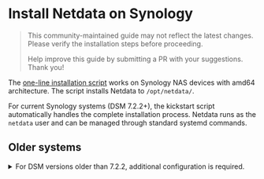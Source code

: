 # Install Netdata on Synology

> This community-maintained guide may not reflect the latest changes.
> Please verify the installation steps before proceeding.
> 
> Help improve this guide by submitting a PR with your suggestions.
> Thank you!

The [one-line installation script](/packaging/installer/methods/kickstart.md) works on Synology NAS devices with amd64 architecture. The script installs Netdata to `/opt/netdata/`.

For current Synology systems (DSM 7.2.2+), the kickstart script automatically handles the complete installation process. Netdata runs as the `netdata` user and can be managed through standard systemd commands.

## Older systems

<details>
<summary>For DSM versions older than 7.2.2, additional configuration is required.</summary>

### Run as netdata user

By default, Netdata runs as `root` on older systems. To run it as the netdata user instead:

1. Create a `netdata` group through the Synology control panel (no special access needed)
2. Create a `netdata` user through the Synology control panel:
    - Assign it to the netdata group
    - Set a random password
    - Grant no access permission
3. Set correct ownership permissions:
    ```bash
    chown -R root:netdata /opt/netdata/usr/share/netdata
    chown -R netdata:netdata /opt/netdata/var/lib/netdata /opt/netdata/var/cache/netdata
    chown -R netdata:root /opt/netdata/var/log/netdata
    ````
4. Restart Netdata
    ```sh
    /etc/rc.netdata restart
    ```

### Create a Startup Script

Older DSM versions aren't automatically recognized during installation, so you'll need to create a startup script manually:

1. Create `/etc/rc.netdata` with [this script](https://gist.github.com/oskapt/055d474d7bfef32c49469c1b53e8225f).
2. Make it executable:
    ```sh
    chmod 0755 /etc/rc.netdata
    ```
3. Enable auto-start by adding to `/etc/rc.local`:
   ```sh
   # Netdata startup
   [ -x /etc/rc.netdata ] && /etc/rc.netdata start
   ```

</details>
